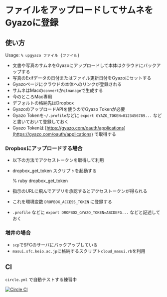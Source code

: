 # ファイルをアップロードしてサムネをGyazoに登録

## 使い方

Usage: ```% upgyazo ファイル {ファイル}```

* 文書や写真のサムネをGyazoにアップロードして本体はクラウドにバックアップする
* 写真のExifデータの日付またはファイル更新日付をGyazoにセットする
* Gyazoページにクラウドの本体へのリンクが登録される
* サムネはMacの```convert```か```qlmanage```で生成する
 * 今のところMac専用
* デフォルトの格納先はDropbox
* GyazoのアップロードAPIを使うのでGyazo Tokenが必要
 * Gyazo Tokenを```~/.profile```などに ```export GYAZO_TOKEN=0123456789...``` などと書いておいて登録しておく
 * Gyazo Tokenは [https://gyazo.com/oauth/applications](https://gyazo.com/oauth/applications) で取得する

### Dropboxにアップロードする場合

* 以下の方法でアクセストークンを取得して利用
 * dropbox\_get\_token スクリプトを起動する

     % ruby dropbox\_get\_token

 * 指示のURLに飛んでアプリを承認するとアクセストークンが得られる
 * これを環境変数 ```DROPBOX_ACCESS_TOKEN``` に登録する
 * ```.profile``` などに ```export DROPBOX_GYAZO_TOKEN=ABCDEFG...``` などと記述しておく

### 増井の場合

* ```scp```でSFCのサーバにバックアップしている
* ```masui.sfc.keio.ac.jp```に格納するスクリプト```cloud_masui.rb```を利用

## CI

```circle.yml``` で自動テストする練習中

[![Circle CI](https://circleci.com/gh/masui/UpGyazo.svg?style=svg)](https://circleci.com/gh/masui/UpGyazo)



